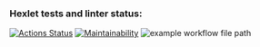 ### Hexlet tests and linter status:
[![Actions Status](https://github.com/onceup/frontend-project-lvl1/workflows/hexlet-check/badge.svg)](https://github.com/onceup/frontend-project-lvl1/actions)
[![Maintainability](https://api.codeclimate.com/v1/badges/a99a88d28ad37a79dbf6/maintainability)](https://codeclimate.com/github/codeclimate/codeclimate/maintainability)
![example workflow file path](https://github.com/onceup/frontend-project-lvl1/workflows/.github/workflows/CI.yml/badge.svg)


